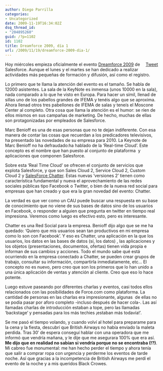 ```yaml
---
author: Diego Parrilla
categories:
- Uncategorized
date: 2009-11-19T16:34:02Z
dsq_thread_id:
- "204895260"
guid: /?p=1102
id: 1102
title: Dreamforce 2009, día 1
url: /2009/11/19/dreamforce-2009-dia-1/
---
```


<div style="float: right; margin-left: 10px;">
  <a href="https://twitter.com/share" class="twitter-share-button" data-via="nubeblog" data-count="vertical" data-url="/2009/11/19/dreamforce-2009-dia-1/">Tweet</a>
</div>

Hoy miércoles empieza oficialmente el evento [Dreamforce 2009](http://www.salesforce.com/dreamforce/DF09/site/) de Salesforce. Aunque el lunes y el martes se han dedicado a realizar actividades más pequeñas de formación y difusión, así como el registro.

Lo primero que te llama la atención del evento es el tamaño. Se habla de 12000 asistentes. La sala de la KeyNote es inmensa (unos 10000 en la sala), nada comparado a lo que he visto en Europa. Para hacer un símil, llenad de sillas uno de los pabellos grandes de IFEMA y tenéis algo que se aproxima. Ahora llenad otros tres pabellones de IFEMA de salas y teneís el Moscone Center al completo. Otra cosa que llama la atención es el humor: se ríen de ellos mismos en sus campañas de marketing. De hecho, muchas de ellas son protagonizadas por empleados de Salesforce.

Marc Benioff es una de esas personas que no te dejan indiferente. Con esa manera de contar las cosas que recuerdan a los predicadores televisivos, ha presentado las novedades de su empresa para 2010. La Keynote de Marc Benioff no ha defraudado:ha hablado de la &#8216;Real-time Cloud&#8217;. Este concepto es el nombre que han puesto al conjunto de plataforma  y aplicaciones que componen Salesforce.

Sobre esta &#8216;Real Time Cloud&#8217; se ofrecen el conjunto de servicios que explota Salesforce, y que son Sales Cloud 2, Service Cloud 2, Custom Cloud 2 y [SalesForce Chatter](http://www.prnewswire.com/news-releases/salesforcecom-unveils-salesforce-chatter---enterprise-collaboration-meets-the-real-time-social-computing-model-loved-by-millions-on-facebook-and-twitter-70374242.html). Estas nuevas &#8216;versiones 2&#8217; tienen como característica fundamental y nueva el aprovechamiento de las redes sociales públicas tipo Facebook o Twitter, o bien de la nueva red social para empresas que han creado y que era la gran novedad del evento: Chatter.

La verdad es que ver como un CAU puede buscar una respuesta en su base de conocimiento que no viene de sus bases de datos sino de los usuarios en Facebook, o responder a alguien que pregunta en twitter en tiempo real impresiona. Veremos como luego es efectivo esto, pero es interesante.

Chatter es una Red Social para la empresa. Benioff dijo algo que se me ha quedado: &#8216;Quiero que mis usuarios sean tan productivos en mi empresa como lo son con Facebook&#8217;. Y eso es Chatter, una aplicación en la que los usuarios, los datos en las bases de datos (sí, los datos) , las aplicaciones y los objetos (presentaciones, documentos, ofertas) tienen vida propia e informan de sus cambios y acciones. Todo el mundo sabe qué está ocurriendo en la empresa conectado a Chatter, se pueden crear grupos de trabajo, consultar su información, compartirla inmediatamente, etc&#8230; El concepto no es nuevo, pero creo que son los primeros que lo han unido a una única aplicación de ventas y atención al cliente. Creo que eso lo hace potente.

Luego estuve paseando por diferentes charlas y eventos, casi todos ellos relacionados con las posibilidades de Force.com como plataforma. La cantidad de personas en las charlas era impresionante, algunas  de ellas no se podía pasar por aforo completo -incluso después de hacer cola-. Las así llamadas charlas de introducción estaban a tope, pero las llamadas &#8216;backstage&#8217; y pensadas para los más techies ¡estaban más todavía!&#8217;.

Se me pasó el tiempo volando, y cuando volví al hotel para preparame para la cena y la fiesta, descubrí que British Airways no había enviado la maleta perdida. Tras 30&#8242; de espera conseguí hablar con una operadora que me informó que vendría mañana, y le dije que me asegurara 100% que era así. **Me dijo que en realidad no sabían si vendría porque no se encontraba (!?)**. Mi cabreo fue monumental: me han hecho perder el tiempo y ahora tenía que salir a comprar ropa con urgencia y perderme los eventos de tarde noche. Así que gracias a la incompetencia de British Airways me perdí el evento de la noche y a mis queridos Black Crowes.
